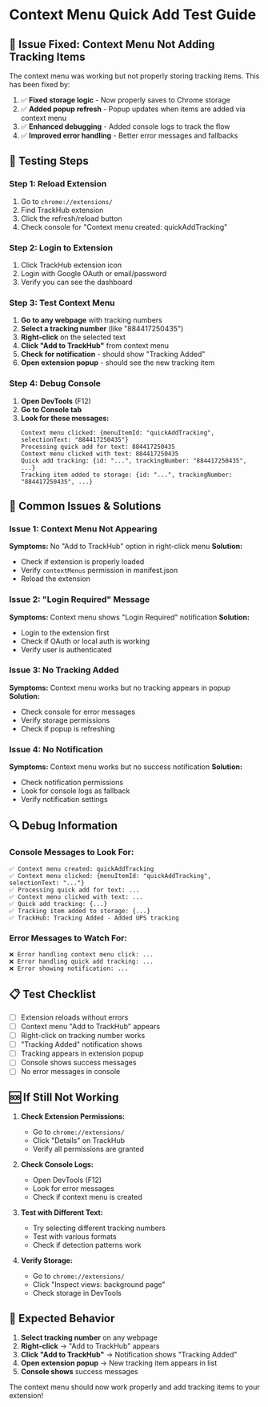 # Context Menu Quick Add Test Guide

## 🔧 **Issue Fixed: Context Menu Not Adding Tracking Items**

The context menu was working but not properly storing tracking items. This has been fixed by:

1. ✅ **Fixed storage logic** - Now properly saves to Chrome storage
2. ✅ **Added popup refresh** - Popup updates when items are added via context menu
3. ✅ **Enhanced debugging** - Added console logs to track the flow
4. ✅ **Improved error handling** - Better error messages and fallbacks

## 🧪 **Testing Steps**

### Step 1: Reload Extension
1. Go to `chrome://extensions/`
2. Find TrackHub extension
3. Click the refresh/reload button
4. Check console for "Context menu created: quickAddTracking"

### Step 2: Login to Extension
1. Click TrackHub extension icon
2. Login with Google OAuth or email/password
3. Verify you can see the dashboard

### Step 3: Test Context Menu
1. **Go to any webpage** with tracking numbers
2. **Select a tracking number** (like "884417250435")
3. **Right-click** on the selected text
4. **Click "Add to TrackHub"** from context menu
5. **Check for notification** - should show "Tracking Added"
6. **Open extension popup** - should see the new tracking item

### Step 4: Debug Console
1. **Open DevTools** (F12)
2. **Go to Console tab**
3. **Look for these messages:**
   ```
   Context menu clicked: {menuItemId: "quickAddTracking", selectionText: "884417250435"}
   Processing quick add for text: 884417250435
   Context menu clicked with text: 884417250435
   Quick add tracking: {id: "...", trackingNumber: "884417250435", ...}
   Tracking item added to storage: {id: "...", trackingNumber: "884417250435", ...}
   ```

## 🚨 **Common Issues & Solutions**

### Issue 1: Context Menu Not Appearing
**Symptoms:** No "Add to TrackHub" option in right-click menu
**Solution:**
- Check if extension is properly loaded
- Verify `contextMenus` permission in manifest.json
- Reload the extension

### Issue 2: "Login Required" Message
**Symptoms:** Context menu shows "Login Required" notification
**Solution:**
- Login to the extension first
- Check if OAuth or local auth is working
- Verify user is authenticated

### Issue 3: No Tracking Added
**Symptoms:** Context menu works but no tracking appears in popup
**Solution:**
- Check console for error messages
- Verify storage permissions
- Check if popup is refreshing

### Issue 4: No Notification
**Symptoms:** Context menu works but no success notification
**Solution:**
- Check notification permissions
- Look for console logs as fallback
- Verify notification settings

## 🔍 **Debug Information**

### Console Messages to Look For:
```
✅ Context menu created: quickAddTracking
✅ Context menu clicked: {menuItemId: "quickAddTracking", selectionText: "..."}
✅ Processing quick add for text: ...
✅ Context menu clicked with text: ...
✅ Quick add tracking: {...}
✅ Tracking item added to storage: {...}
✅ TrackHub: Tracking Added - Added UPS tracking
```

### Error Messages to Watch For:
```
❌ Error handling context menu click: ...
❌ Error handling quick add tracking: ...
❌ Error showing notification: ...
```

## 📋 **Test Checklist**

- [ ] Extension reloads without errors
- [ ] Context menu "Add to TrackHub" appears
- [ ] Right-click on tracking number works
- [ ] "Tracking Added" notification shows
- [ ] Tracking appears in extension popup
- [ ] Console shows success messages
- [ ] No error messages in console

## 🆘 **If Still Not Working**

1. **Check Extension Permissions:**
   - Go to `chrome://extensions/`
   - Click "Details" on TrackHub
   - Verify all permissions are granted

2. **Check Console Logs:**
   - Open DevTools (F12)
   - Look for error messages
   - Check if context menu is created

3. **Test with Different Text:**
   - Try selecting different tracking numbers
   - Test with various formats
   - Check if detection patterns work

4. **Verify Storage:**
   - Go to `chrome://extensions/`
   - Click "Inspect views: background page"
   - Check storage in DevTools

## 🎯 **Expected Behavior**

1. **Select tracking number** on any webpage
2. **Right-click** → "Add to TrackHub" appears
3. **Click "Add to TrackHub"** → Notification shows "Tracking Added"
4. **Open extension popup** → New tracking item appears in list
5. **Console shows** success messages

The context menu should now work properly and add tracking items to your extension!
